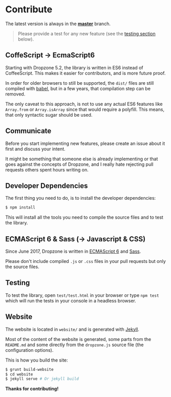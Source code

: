 Contribute
==========

The latest version is always in the **[master](https://github.com/enyo/dropzone)**
branch.

> Please provide a test for any new feature (see the [testing section](#testing) below).

CoffeScript -> EcmaScript6
---------------------

Starting with Dropzone 5.2, the library is written in ES6 instead of CoffeeScript. This
makes it easier for contributors, and is more future proof.

In order for older browsers to still be supported, the `dist/` files are still compiled with
[babel](https://babeljs.io/), but in a few years, that compilation step can be removed.

The only caveat to this approach, is not to use any actual ES6 features like `Array.from`
or `Array.isArray` since that would require a polyfill. This means, that only syntactic sugar
should be used.


Communicate
-----------

Before you start implementing new features, please create an issue about
it first and discuss your intent.

It might be something that someone else is already implementing or that
goes against the concepts of Dropzone, and I really hate rejecting pull
requests others spent hours writing on.


Developer Dependencies
----------------------

The first thing you need to do, is to install the developer dependencies:

```bash
$ npm install
```

This will install all the tools you need to compile the source files and to test
the library.


ECMAScript 6 & Sass (-> Javascript & CSS)
------------------------------------------

Since June 2017, Dropzone is written in [ECMAScript 6](https://babeljs.io/learn-es2015/) and
[Sass](http://sass-lang.com/).

Please don't include compiled `.js` or `.css` files in your pull requests but only the source files.

Testing
-------

To test the library, open `test/test.html` in your browser or type `npm test`
which will run the tests in your console in a headless browser.


Website
-------

The website is located in `website/` and is generated with [Jekyll](http://jekyllrb.com/).

Most of the content of the website is generated, some parts from the `README.md` and some
directly from the `dropzone.js` source file (the configuration options).

This is how you build the site:

```bash
$ grunt build-website
$ cd website
$ jekyll serve # Or jekyll build
```

**Thanks for contributing!**

